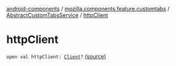 [android-components](../../index.md) / [mozilla.components.feature.customtabs](../index.md) / [AbstractCustomTabsService](index.md) / [httpClient](./http-client.md)

# httpClient

`open val httpClient: `[`Client`](../../mozilla.components.concept.fetch/-client/index.md)`?` [(source)](https://github.com/mozilla-mobile/android-components/blob/master/components/feature/customtabs/src/main/java/mozilla/components/feature/customtabs/AbstractCustomTabsService.kt#L40)